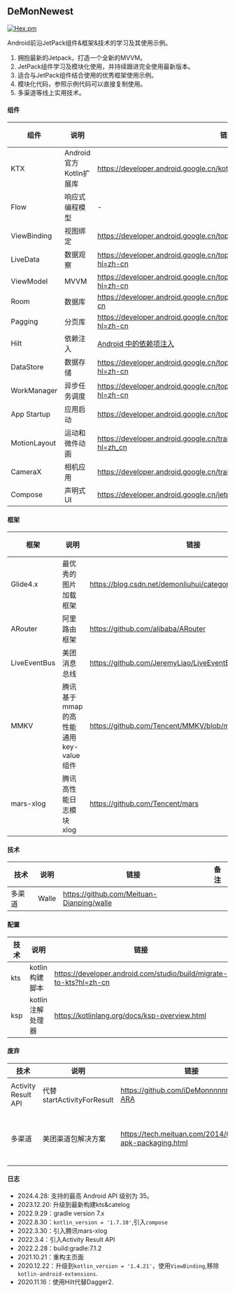 ## DeMonNewest
[![Hex.pm](https://img.shields.io/badge/Jetpack-AndroidX-orange)]()

Android前沿JetPack组件&框架&技术的学习及其使用示例。

1. 拥抱最新的Jetpack，打造一个全新的MVVM。
2. JetPack组件学习及模块化使用，并持续跟进完全使用最新版本。
3. 适合与JetPack组件结合使用的优秀框架使用示例。
4. 模块化代码，参照示例代码可以直接复制使用。
5. 多渠道等线上实用技术。

#### 组件

|组件|说明|链接|备注|
|--|--|--|--|
|KTX|Android官方Kotlin扩展库|<https://developer.android.google.cn/kotlin/ktx?hl=zh_cn#workmanager>|
|Flow|响应式编程模型|-|
|ViewBinding|视图绑定|<https://developer.android.google.cn/topic/libraries/view-binding?hl=zh-cn>|
|LiveData|数据观察|<https://developer.android.google.cn/topic/libraries/architecture/livedata?hl=zh-cn>|
|ViewModel|MVVM|<https://developer.android.google.cn/topic/libraries/architecture/viewmodel?hl=zh-cn>|
|Room|数据库|<https://developer.android.google.cn/topic/libraries/architecture/room?hl=zh-cn>|
|Pagging|分页库|<https://developer.android.google.cn/topic/libraries/architecture/paging?hl=zh-cn>|
|Hilt|依赖注入|[Android 中的依赖项注入](https://developer.android.google.cn/training/dependency-injection/hilt-android?hl=zh-cn)|
|DataStore|数据存储|<https://developer.android.google.cn/topic/libraries/architecture/datastore?hl=zh-cn>|
|WorkManager|异步任务调度|<https://developer.android.google.cn/topic/libraries/architecture/workmanager?hl=zh-cn>|
|App Startup|应用启动|<https://developer.android.google.cn/topic/libraries/app-startup?hl=zh-cn>|
|MotionLayout|运动和微件动画|<https://developer.android.google.cn/training/constraint-layout/motionlayout?hl=zh_cn>|
|CameraX|相机应用|<https://developer.android.google.cn/training/camerax?hl=zh-cn>|
|Compose|声明式UI|<https://developer.android.google.cn/jetpack/compose/tutorial?hl=zh-cn>|

#### 框架

|框架|说明|链接|备注|
|--|--|--|--|
|Glide4.x|最优秀的图片加载框架|https://blog.csdn.net/demonliuhui/category_9926150.html|
|ARouter|阿里路由框架|<https://github.com/alibaba/ARouter>|
|LiveEventBus|美团消息总线|<https://github.com/JeremyLiao/LiveEventBus>|
|MMKV|腾讯基于mmap的高性能通用key-value组件|<https://github.com/Tencent/MMKV/blob/master/readme_cn.md>|
|mars-xlog|腾讯高性能日志模块xlog|<https://github.com/Tencent/mars>|

#### 技术

|技术|说明|链接|备注|
|--|--|--|--|
|多渠道|Walle|<https://github.com/Meituan-Dianping/walle>|

#### 配置
| 技术  | 说明         |链接|备注|
|-----|------------|--|--|
| kts | kotlin构建脚本 |<https://developer.android.com/studio/build/migrate-to-kts?hl=zh-cn>|
| ksp | kotlin注解处理器 |<https://kotlinlang.org/docs/ksp-overview.html>|


#### 废弃

|技术|说明|链接| 备注          |
|--|--|--|-------------|
|Activity Result API|代替startActivityForResult|<https://github.com/iDeMonnnnnn/DeMon-ARA>| 复杂且缺陷       |
|多渠道|美团渠道包解决方案|<https://tech.meituan.com/2014/06/13/mt-apk-packaging.html>| 过时，迁移到Walle |

#### 日志
- 2024.4.28: 支持的最高 Android API 级别为 35。
- 2023.12.20: 升级到最新构建kts&catelog
- 2022.9.29：gradle version 7.x
- 2022.8.30：```kotlin_version = '1.7.10'```,引入```compose```
- 2022.3.30：引入腾讯mars-xlog
- 2022.3.4：引入Activity Result API
- 2022.2.28：build:gradle:7.1.2
- 2021.10.21：重构主页面
- 2020.12.22：升级到```kotlin_version = '1.4.21'```，使用```ViewBinding```,移除```kotlin-android-extensions```.
- 2020.11.16：使用Hilt代替Dagger2.
